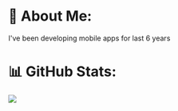 # 💫 About Me:
I've been developing mobile apps for last 6 years

# 📊 GitHub Stats:
![](https://github-readme-stats-git-masterrstaa-rickstaa.vercel.app/api?username=memishood&theme=light&hide_border=false&include_all_commits=false&count_private=false)<br/>
